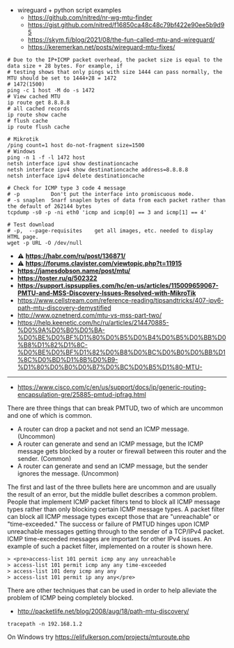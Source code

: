 * wireguard + python script examples
   *  https://github.com/nitred/nr-wg-mtu-finder
   *  https://gist.github.com/nitred/f16850ca48c48c79bf422e90ee5b9d95
   *  https://skym.fi/blog/2021/08/the-fun-called-mtu-and-wireguard/
   *  https://keremerkan.net/posts/wireguard-mtu-fixes/

```shell
# Due to the IP+ICMP packet overhead, the packet size is equal to the data size + 28 bytes. For example, if
# testing shows that only pings with size 1444 can pass normally, the MTU should be set to 1444+28 = 1472
# 1472(1500)
ping -c 1 host -M do -s 1472
# View cached MTU
ip route get 8.8.8.8
# all cached records
ip route show cache
# flush cache
ip route flush cache

# Mikrotik
/ping count=1 host do-not-fragment size=1500
# Windows
ping -n 1 -f -l 1472 host
netsh interface ipv4 show destinationcache
netsh interface ipv4 show destinationcache address=8.8.8.8
netsh interface ipv4 delete destinationcache

# Check for ICMP type 3 code 4 message
# -p          Don't put the interface into promiscuous mode.
# -s snaplen  Snarf snaplen bytes of data from each packet rather than the default of 262144 bytes
tcpdump -s0 -p -ni eth0 'icmp and icmp[0] == 3 and icmp[1] == 4'

# Test download
# -p,  --page-requisites    get all images, etc. needed to display HTML page.
wget -p URL -O /dev/null
```
* :warning: **https://habr.com/ru/post/136871/**
* :warning: **https://forums.clavister.com/viewtopic.php?t=11915**
* **https://jamesdobson.name/post/mtu/**
* **https://toster.ru/q/502322**
* **https://support.ispsupplies.com/hc/en-us/articles/115009659067-PMTU-and-MSS-Discovery-Issues-Resolved-with-MikroTik**
* https://www.cellstream.com/reference-reading/tipsandtricks/407-ipv6-path-mtu-discovery-demystified
* http://www.oznetnerd.com/mtu-vs-mss-part-two/
* https://help.keenetic.com/hc/ru/articles/214470885-%D0%9A%D0%B0%D0%BA-%D0%BE%D0%BF%D1%80%D0%B5%D0%B4%D0%B5%D0%BB%D0%B8%D1%82%D1%8C-%D0%BE%D0%BF%D1%82%D0%B8%D0%BC%D0%B0%D0%BB%D1%8C%D0%BD%D1%8B%D0%B9-%D1%80%D0%B0%D0%B7%D0%BC%D0%B5%D1%80-MTU-
-----


* https://www.cisco.com/c/en/us/support/docs/ip/generic-routing-encapsulation-gre/25885-pmtud-ipfrag.html

There are three things that can break PMTUD, two of which are uncommon and one of which is common.

*   A router can drop a packet and not send an ICMP message. (Uncommon)
*   A router can generate and send an ICMP message, but the ICMP message gets blocked by a router or firewall between this router and the sender. (Common)
*   A router can generate and send an ICMP message, but the sender ignores the message. (Uncommon)

The first and last of the three bullets here are uncommon and are usually the result of an error, but the middle bullet describes a common problem. People that implement ICMP packet filters tend to block all ICMP message types rather than only blocking certain ICMP message types. A packet filter can block all ICMP message types except those that are "unreachable" or "time-exceeded." The success or failure of PMTUD hinges upon ICMP unreachable messages getting through to the sender of a TCP/IPv4 packet. ICMP time-exceeded messages are important for other IPv4 issues. An example of such a packet filter, implemented on a router is shown here.

```
> <pre>access-list 101 permit icmp any any unreachable
> access-list 101 permit icmp any any time-exceeded
> access-list 101 deny icmp any any
> access-list 101 permit ip any any</pre>
```

There are other techniques that can be used in order to help alleviate the problem of ICMP being completely blocked.

* http://packetlife.net/blog/2008/aug/18/path-mtu-discovery/

```
tracepath -n 192.168.1.2
```
On Windows try https://elifulkerson.com/projects/mturoute.php
